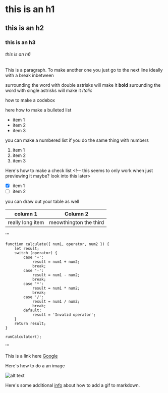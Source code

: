 <!-- Markdown is what most readme files are based on so that you can style them in a neat way and most -->
<!-- markdown is similar to HTML but it uses a different way to handle tags -->

<!-- headers are just "#" in front of what you're typing the amount of # there are is the subsuquence number header you're using -->

# this is an h1
## this is an h2
### this is an h3
###### this is an h6 <!-- this is as small as it goes-->

This is a paragraph. To make another one you just go to the next line ideally with a break inbetween

surrounding the word with double astrisks will make it **bold** surounding the word with single astrisks will make it *Italic*

how to make a codebox <!-- the code in this box is not accurate its was just auto generated just to plug in for an example-->

here how to make a bulleted list

* item 1
* item 2
* item 3

you can make a numbered list if you do the same thing with numbers <!-- you don't have to use sequencial numbers to have it render correctly -->

1. item 1
1. item 2
1. item 3

Here's how to make a check list <!-- this seems to only work when just previewing it maybe? look into this later>

- [x] item 1
- [ ] item 2

you can draw out your table as well

|column 1|Column 2|
|--------|--------|
|really long item| meowthington the third|

'''

    function calculate({ num1, operator, num2 }) {
        let result;
        switch (operator) {
            case '+':
                result = num1 + num2;
                break;
            case '-':
                result = num1 - num2;
                break;
            case '*':
                result = num1 * num2;
                break;
            case '/':
                result = num1 / num2;
                break;
            default:
                result = 'Invalid operator';
        }
        return result;
    }

    runCalculator();

'''

This is a link here [Google](https://udm14.com/) <!-- surround the word you want hyperlinked with brackets and then in parenthesis right next to it with the link inside-->

Here's how to do a an image

![alt text](https://www.lib.uchicago.edu/efts/ARTFL/projects/mckee/Images/gavarni-reduced2.jpg)

Here's some additional [info](https://stackoverflow.com/questions/34341808/is-there-a-way-to-add-an-animated-gif-to-a-markdown-file) about how to add a gif to markdown.